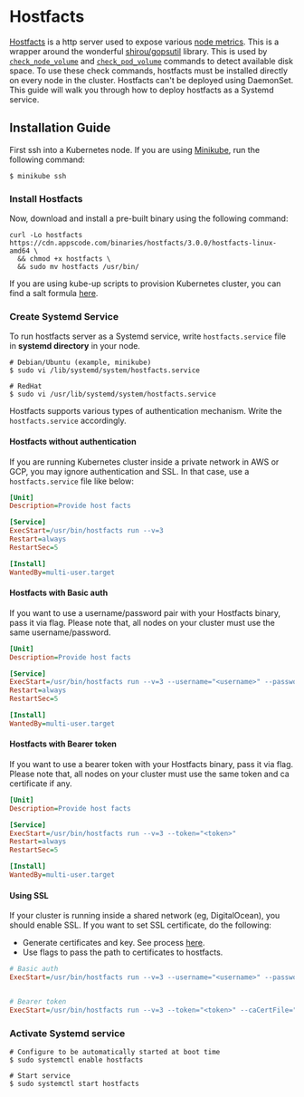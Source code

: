 # Hostfacts
[Hostfacts](/docs/reference/hostfacts/hostfacts_run.md) is a http server used to expose various [node metrics](/pkg/hostfacts/server.go#L32). This is a wrapper around the wonderful [shirou/gopsutil](https://github.com/shirou/gopsutil) library. This is used by [`check_node_volume`](/docs/node-alerts/node_volume.md) and [`check_pod_volume`](/docs/pod-alerts/pod_volume.md) commands to detect available disk space. To use these check commands, hostfacts must be installed directly on every node in the cluster. Hostfacts can't be deployed using DaemonSet. This guide will walk you through how to deploy hostfacts as a Systemd service.

## Installation Guide
First ssh into a Kubernetes node. If you are using [Minikube](https://github.com/kubernetes/minikube), run the following command:
```console
$ minikube ssh
```

### Install Hostfacts
Now, download and install a pre-built binary using the following command:
```console
curl -Lo hostfacts https://cdn.appscode.com/binaries/hostfacts/3.0.0/hostfacts-linux-amd64 \
  && chmod +x hostfacts \
  && sudo mv hostfacts /usr/bin/
```

If you are using kube-up scripts to provision Kubernetes cluster, you can find a salt formula [here](https://github.com/appscode/kubernetes/tree/1.5.7-ac/cluster/saltbase/salt/appscode-hostfacts).


### Create Systemd Service
To run hostfacts server as a Systemd service, write `hostfacts.service` file in __systemd directory__ in your node.
```console
# Debian/Ubuntu (example, minikube)
$ sudo vi /lib/systemd/system/hostfacts.service

# RedHat
$ sudo vi /usr/lib/systemd/system/hostfacts.service
```

Hostfacts supports various types of authentication mechanism. Write the `hostfacts.service` accordingly.

#### Hostfacts without authentication
If you are running Kubernetes cluster inside a private network in AWS or GCP, you may ignore authentication and SSL. In that case, use a `hostfacts.service` file like below:

```ini
[Unit]
Description=Provide host facts

[Service]
ExecStart=/usr/bin/hostfacts run --v=3
Restart=always
RestartSec=5

[Install]
WantedBy=multi-user.target
```

#### Hostfacts with Basic auth
If you want to use a username/password pair with your Hostfacts binary, pass it via flag. Please note that, all nodes on your cluster must use the same username/password.

```ini
[Unit]
Description=Provide host facts

[Service]
ExecStart=/usr/bin/hostfacts run --v=3 --username="<username>" --password="<password>"
Restart=always
RestartSec=5

[Install]
WantedBy=multi-user.target
```

#### Hostfacts with Bearer token
If you want to use a bearer token with your Hostfacts binary, pass it via flag. Please note that, all nodes on your cluster must use the same token and ca certificate if any.

```ini
[Unit]
Description=Provide host facts

[Service]
ExecStart=/usr/bin/hostfacts run --v=3 --token="<token>"
Restart=always
RestartSec=5

[Install]
WantedBy=multi-user.target
```

#### Using SSL
If your cluster is running inside a shared network (eg, DigitalOcean), you should enable SSL. If you want to set SSL certificate, do the following:

 - Generate certificates and key. See process [here](/docs/certificate.md).
 - Use flags to pass the path to certificates to hostfacts.

```ini
# Basic auth
ExecStart=/usr/bin/hostfacts run --v=3 --username="<username>" --password="<password>" --caCertFile="<path to ca cert file>" --certFile="<path to server cert file>" --keyFile="<path to server key file>"


# Bearer token
ExecStart=/usr/bin/hostfacts run --v=3 --token="<token>" --caCertFile="<path to ca cert file>" --certFile="<path to server cert file>" --keyFile="<path to server key file>'
```

### Activate Systemd service

```console
# Configure to be automatically started at boot time
$ sudo systemctl enable hostfacts

# Start service
$ sudo systemctl start hostfacts
```
